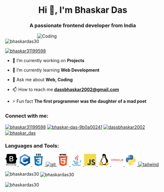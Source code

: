 <h1 align="center">Hi 👋, I'm Bhaskar Das</h1>
<h3 align="center">A passionate frontend developer from India</h3>
<img align="right" alt="Coding" width="400" src="https://cdn.dribbble.com/users/1162077/screenshots/3848914/programmer.gif">

<p align="left"> <img src="https://komarev.com/ghpvc/?username=bhaskardas30&label=Profile%20views&color=0e75b6&style=flat" alt="bhaskardas30" /> </p>

<p align="left"> <a href="https://twitter.com/bhaskar31199598" target="blank"><img src="https://img.shields.io/twitter/follow/bhaskar31199598?logo=twitter&style=for-the-badge" alt="bhaskar31199598" /></a> </p>

- 🔭 I’m currently working on **Projects**

- 🌱 I’m currently learning **Web Development**

- 💬 Ask me about **Web, Coding**

- 📫 How to reach me **dassbhaskar2002@gmail.com**

- ⚡ Fun fact **The first programmer was the daughter of a mad poet**

<h3 align="left">Connect with me:</h3>
<p align="left">
<a href="https://twitter.com/bhaskar31199598" target="blank"><img align="center" src="https://raw.githubusercontent.com/rahuldkjain/github-profile-readme-generator/master/src/images/icons/Social/twitter.svg" alt="bhaskar31199598" height="30" width="40" /></a>
<a href="https://linkedin.com/in/bhaskar-das-9b0a00241" target="blank"><img align="center" src="https://raw.githubusercontent.com/rahuldkjain/github-profile-readme-generator/master/src/images/icons/Social/linked-in-alt.svg" alt="bhaskar-das-9b0a00241" height="30" width="40" /></a>
<a href="https://www.hackerrank.com/dassbhaskar2002" target="blank"><img align="center" src="https://raw.githubusercontent.com/rahuldkjain/github-profile-readme-generator/master/src/images/icons/Social/hackerrank.svg" alt="dassbhaskar2002" height="30" width="40" /></a>
<a href="https://www.leetcode.com/bhaskar_das" target="blank"><img align="center" src="https://raw.githubusercontent.com/rahuldkjain/github-profile-readme-generator/master/src/images/icons/Social/leet-code.svg" alt="bhaskar_das" height="30" width="40" /></a>
</p>

<h3 align="left">Languages and Tools:</h3>
<p align="left"> <a href="https://getbootstrap.com" target="_blank" rel="noreferrer"> <img src="https://raw.githubusercontent.com/devicons/devicon/master/icons/bootstrap/bootstrap-plain-wordmark.svg" alt="bootstrap" width="40" height="40"/> </a> <a href="https://www.cprogramming.com/" target="_blank" rel="noreferrer"> <img src="https://raw.githubusercontent.com/devicons/devicon/master/icons/c/c-original.svg" alt="c" width="40" height="40"/> </a> <a href="https://www.w3schools.com/css/" target="_blank" rel="noreferrer"> <img src="https://raw.githubusercontent.com/devicons/devicon/master/icons/css3/css3-original-wordmark.svg" alt="css3" width="40" height="40"/> </a> <a href="https://git-scm.com/" target="_blank" rel="noreferrer"> <img src="https://www.vectorlogo.zone/logos/git-scm/git-scm-icon.svg" alt="git" width="40" height="40"/> </a> <a href="https://www.w3.org/html/" target="_blank" rel="noreferrer"> <img src="https://raw.githubusercontent.com/devicons/devicon/master/icons/html5/html5-original-wordmark.svg" alt="html5" width="40" height="40"/> </a> <a href="https://www.java.com" target="_blank" rel="noreferrer"> <img src="https://raw.githubusercontent.com/devicons/devicon/master/icons/java/java-original.svg" alt="java" width="40" height="40"/> </a> <a href="https://developer.mozilla.org/en-US/docs/Web/JavaScript" target="_blank" rel="noreferrer"> <img src="https://raw.githubusercontent.com/devicons/devicon/master/icons/javascript/javascript-original.svg" alt="javascript" width="40" height="40"/> </a> <a href="https://www.linux.org/" target="_blank" rel="noreferrer"> <img src="https://raw.githubusercontent.com/devicons/devicon/master/icons/linux/linux-original.svg" alt="linux" width="40" height="40"/> </a> <a href="https://www.oracle.com/" target="_blank" rel="noreferrer"> <img src="https://raw.githubusercontent.com/devicons/devicon/master/icons/oracle/oracle-original.svg" alt="oracle" width="40" height="40"/> </a> <a href="https://www.python.org" target="_blank" rel="noreferrer"> <img src="https://raw.githubusercontent.com/devicons/devicon/master/icons/python/python-original.svg" alt="python" width="40" height="40"/> </a> <a href="https://tailwindcss.com/" target="_blank" rel="noreferrer"> <img src="https://www.vectorlogo.zone/logos/tailwindcss/tailwindcss-icon.svg" alt="tailwind" width="40" height="40"/> </a> </p>

<p><img align="left" src="https://github-readme-stats.vercel.app/api/top-langs?username=bhaskardas30&show_icons=true&locale=en&layout=compact" alt="bhaskardas30" /></p>

<p>&nbsp;<img align="center" src="https://github-readme-stats.vercel.app/api?username=bhaskardas30&show_icons=true&locale=en" alt="bhaskardas30" /></p>

<p><img align="center" src="https://github-readme-streak-stats.herokuapp.com/?user=bhaskardas30&" alt="bhaskardas30" /></p>
